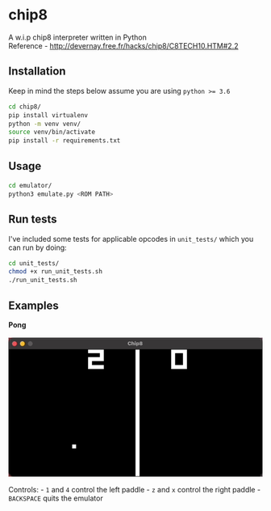 # chip8
A w.i.p chip8 interpreter written in Python <br />
Reference - http://devernay.free.fr/hacks/chip8/C8TECH10.HTM#2.2

## Installation
Keep in mind the steps below assume you are using `python >= 3.6`
```bash
cd chip8/
pip install virtualenv
python -m venv venv/
source venv/bin/activate
pip install -r requirements.txt
```

## Usage
```bash
cd emulator/
python3 emulate.py <ROM PATH>
```

## Run tests
I've included some tests for applicable opcodes in `unit_tests/` which you can run by doing:
```bash
cd unit_tests/
chmod +x run_unit_tests.sh
./run_unit_tests.sh
```

## Examples
**Pong**<br /><br>
![pong](examples/pong_demonstration.gif)

Controls:
    - `1` and `4` control the left paddle
    - `z` and `x` control the right paddle
    - `BACKSPACE` quits the emulator
